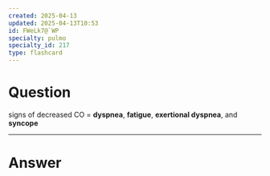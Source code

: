 ```yaml
---
created: 2025-04-13
updated: 2025-04-13T10:53
id: FWeLk7@`WP
specialty: pulmo
specialty_id: 217
type: flashcard
---
```


# Question
signs of decreased CO = **dyspnea**, **fatigue**, **exertional dyspnea**, and **syncope**

---

# Answer
